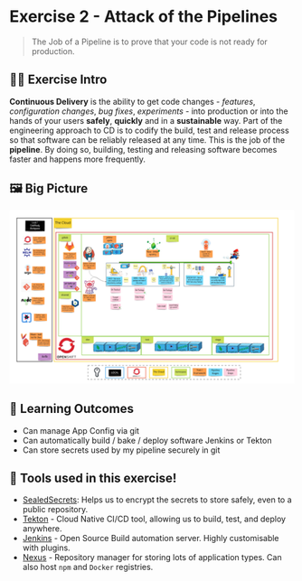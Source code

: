 # Exercise 2 - Attack of the Pipelines
> The Job of a Pipeline is to prove that your code is not ready for production.

## 👨‍🍳 Exercise Intro
**Continuous Delivery** is the ability to get code changes - *features*, *configuration changes*, *bug fixes*, *experiments* - into production or into the hands of your users **safely**, **quickly** and in a **sustainable** way. Part of the engineering approach to CD is to codify the build, test and release process so that software can be reliably released at any time. This is the job of the **pipeline**. By doing so, building, testing and releasing software becomes faster and happens more frequently.

## 🖼️ Big Picture
![big-picture-first-pipeline](images/big-picture-first-pipeline.jpg)
## 🔮 Learning Outcomes
- Can manage App Config via git
- Can automatically build / bake / deploy software Jenkins or Tekton
- Can store secrets used by my pipeline securely in git

## 🔨 Tools used in this exercise!
* [SealedSecrets](https://github.com/bitnami-labs/sealed-secrets): Helps us to encrypt the secrets to store safely, even to a public repository.
* [Tekton](https://tekton.dev/) -  Cloud Native CI/CD tool, allowing us to build, test, and deploy anywhere.
* [Jenkins](https://jenkins.io/) - Open Source Build automation server. Highly customisable with plugins.
* [Nexus](https://www.sonatype.com/nexus-repository-sonatype) - Repository manager for storing lots of application types. Can also host `npm` and `Docker` registries.

